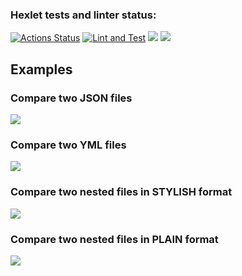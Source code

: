 ### Hexlet tests and linter status:
[![Actions Status](https://github.com/Serjio89/frontend-project-46/workflows/hexlet-check/badge.svg)](https://github.com/Serjio89/frontend-project-46/actions)
[![Lint and Test](https://github.com/Serjio89/frontend-project-46/actions/workflows/nodejs.yml/badge.svg)](https://github.com/Serjio89/frontend-project-46/actions/workflows/nodejs.yml)
<a href="https://codeclimate.com/github/Serjio89/frontend-project-46/maintainability"><img src="https://api.codeclimate.com/v1/badges/759b63a91d1345387436/maintainability" /></a>
<a href="https://codeclimate.com/github/Serjio89/frontend-project-46/test_coverage"><img src="https://api.codeclimate.com/v1/badges/759b63a91d1345387436/test_coverage" /></a>

## Examples

### Compare two JSON files
<a href="https://asciinema.org/a/567639" target="_blank"><img src="https://asciinema.org/a/567639.svg" /></a>

### Compare two YML files
<a href="https://asciinema.org/a/567640" target="_blank"><img src="https://asciinema.org/a/567640.svg" /></a>

### Compare two nested files in STYLISH format
<a href="https://asciinema.org/a/569468" target="_blank"><img src="https://asciinema.org/a/569468.svg" /></a>

### Compare two nested files in PLAIN format
<a href="https://asciinema.org/a/569819" target="_blank"><img src="https://asciinema.org/a/569819.svg" /></a>
